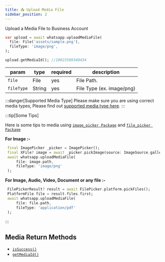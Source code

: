 ```yaml
---
title: 📤 Upload Media File
sidebar_position: 2
---
```


Upload a Media File to Business Account

```dart
var upload = await whatsapp.uploadMediaFile(
  file: File('assets/sample.png'),
  fileType: 'image/png',
);

upload.getMediaId(); //10023589340434
```

| param      | type   | required | description               |
| ---------- | ------ | -------- | ------------------------- |
| `file`     | File   | yes      | File Path.                |
| `fileType` | String | yes      | File Type (ex. image/png) |

:::danger[Supported Media Type]
Please make sure you are using correct media types, Please find out [supported media type here](/docs/methods/media/supported-media-type.md).
:::

:::tip[Some Tips]

Here is some tips to media using [`image_picker Package`](https://pub.dev/packages/image_picker) and [`file_picker Package`](https://pub.dev/packages/file_picker)

**For Image :-**

```dart
 final ImagePicker _picker = ImagePicker();
 final XFile? image = await _picker.pickImage(source: ImageSource.gallery);
 await whatsapp.uploadMediaFile(
     file: image.path,
     fileType: 'image/png'
 );
```

**For Image, Audio, Video, Document or any file :-**

```dart
 FilePickerResult? result = await FilePicker.platform.pickFiles();
 PlatformFile file = result.files.first;
 await whatsapp.uploadMediaFile(
     file: file.path,
     fileType: 'application/pdf'
 );
```

:::

## Media Return Methods

- [`isSuccess()`](docs/return-methods.md#issuccess-bool)
- [`getMediaId()`](docs/return-methods.md#getmediaid-string)
